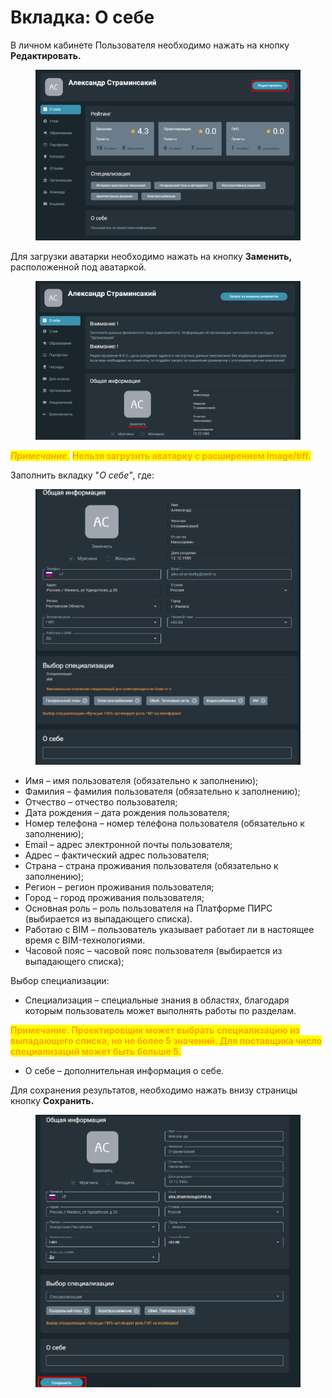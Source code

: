 # Вкладка: О себе

В личном кабинете Пользователя необходимо нажать на кнопку **Редактировать.**

<figure><img src="../../.gitbook/assets/image (1420).png" alt=""><figcaption></figcaption></figure>

&#x20;Для загрузки аватарки необходимо нажать на кнопку **Заменить,** расположенной под аватаркой.

<figure><img src="../../.gitbook/assets/image (530).png" alt=""><figcaption></figcaption></figure>

_<mark style="color:orange;">**Примечание.**</mark>_ <mark style="color:orange;">**Нельзя загрузить аватарку с расширением image/tiff.**</mark>

Заполнить вкладку "_О себе"_, где:

<figure><img src="../../.gitbook/assets/image (950).png" alt=""><figcaption></figcaption></figure>

* Имя – имя пользователя (обязательно к заполнению);
* Фамилия – фамилия пользователя (обязательно к заполнению);
* Отчество – отчество пользователя;
* Дата рождения – дата рождения пользователя;
* Номер телефона – номер телефона пользователя (обязательно к заполнению);
* Email – адрес электронной почты пользователя;
* Адрес – фактический адрес пользователя;
* Страна – страна проживания пользователя (обязательно к заполнению);
* Регион – регион проживания пользователя;
* Город – город проживания пользователя;
* Основная роль – роль пользователя на Платформе ПИРС (выбирается из выпадающего списка).
* Работаю с BIM – пользователь указывает работает ли в настоящее время с BIM-технологиями.
* Часовой пояс – часовой пояс пользователя (выбирается из выпадающего списка);

Выбор специализации:

* Специализация – специальные знания в областях, благодаря которым пользователь может выполнять работы по разделам.&#x20;

<mark style="color:orange;">**Примечание. Проектировщик может выбрать специализацию из выпадающего списка, но не более 5 значений. Для поставщика число специализаций может быть больше 5.**</mark>

* О себе – дополнительная информация о себе.

Для сохранения результатов, необходимо нажать внизу страницы кнопку **Сохранить.**

<figure><img src="../../.gitbook/assets/image (795).png" alt=""><figcaption></figcaption></figure>
